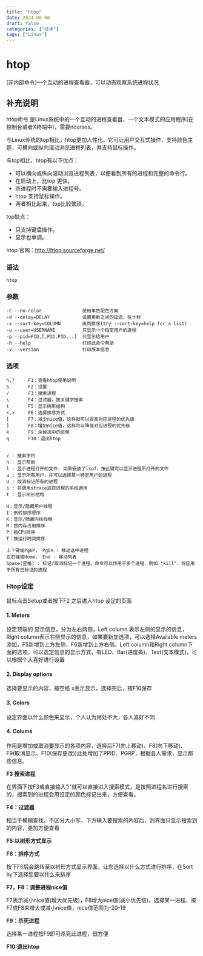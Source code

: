 ```yaml
---
title: "htop"
date: 2024-08-08
draft: false
categories: ["技术"]
tags: ["Linux"]
---
```

htop
===

[非内部命令]一个互动的进程查看器，可以动态观察系统进程状况

## 补充说明

htop命令 是Linux系统中的一个互动的进程查看器，一个文本模式的应用程序(在控制台或者X终端中)，需要ncurses。

与Linux传统的top相比，htop更加人性化。它可让用户交互式操作，支持颜色主题，可横向或纵向滚动浏览进程列表，并支持鼠标操作。

与top相比，htop有以下优点：

- 可以横向或纵向滚动浏览进程列表，以便看到所有的进程和完整的命令行。
- 在启动上，比top 更快。
- 杀进程时不需要输入进程号。
- htop 支持鼠标操作。
- 两者相比起来，top比较繁琐。

top缺点：

- 只支持键盘操作。
- 显示也单调。

htop 官网：http://htop.sourceforge.net/

###  语法

```shell
htop
```

### 参数

```shell
-C --no-color               使用单色配色方案
-d --delay=DELAY            设置更新之间的延迟，在十秒
-s --sort-key=COLUMN        纵列排序(try --sort-key=help for a list)
-u --user=USERNAME          只显示一个指定用户的进程
-p --pid=PID,[,PID,PID...]  只显示给用户
-h --help                   打印此命令帮助
-v --version                打印版本信息
```

###  选项

```shell
h,?     F1：查看htop使用说明
S       F2：设置
/       F3：搜索进程
\       F4：过滤器，按关键字搜索
t       F5：显示树形结构
<,>     F6：选择排序方式
[       F7：减少nice值，这样就可以提高对应进程的优先级
]       F8：增加nice值，这样可以降低对应进程的优先级
k       F9：杀掉选中的进程
q       F10：退出htop


/ : 搜索字符
h : 显示帮助
l : 显示进程打开的文件: 如果安装了lsof，按此键可以显示进程所打开的文件
u : 显示所有用户，并可以选择某一特定用户的进程
U : 取消标记所有的进程
s : 将调用strace追踪进程的系统调用
t : 显示树形结构

H：显示/隐藏用户线程
I：倒转排序顺序
K：显示/隐藏内核线程    
M：按内存占用排序
P：按CPU排序    
T：按运行时间排序

上下键或PgUP， PgDn : 移动选中进程  
左右键或Home， End : 移动列表  
Space(空格) : 标记/取消标记一个进程。命令可以作用于多个进程，例如 "kill"，将应用于所有已标记的进程  

```


### Htop设定

鼠标点击Setup或者按下F2 之后进入htop 设定的页面

#### 1. Meters

设定顶端的 显示信息，分为左右两侧，Left column 表示左侧的显示的信息，Right column表示右侧显示的信息，如果要新加选项，可以选择Available meters添加，F5新增到上方左侧，F6新增到上方右侧。Left column和Right column下面的选项，可以选定信息的显示方式，有LED、Bar(进度条)、Text(文本模式)，可以根据个人喜好进行设置

#### 2. Display options

选择要显示的内容，按空格 x表示显示，选择完后，按F10保存

#### 3. Colors

设定界面以什么颜色来显示，个人认为用处不大，各人喜好不同

#### 4. Colums

作用是增加或取消要显示的各项内容，选择后F7(向上移动)、F8(向下移动)、F9(取消显示、F10(保存更改))此处增加了PPID、PGRP，根据各人需求，显示那些信息。

**F3 搜索进程**

在界面下按F3或直接输入”/”就可以直接进入搜索模式，是按照进程名进行搜索的，搜索到的进程会用设定的颜色标记出来，方便查看。

**F4：过滤器**

相当于模糊查找，不区分大小写，下方输入要搜索的内容后，则界面只显示搜索到的内容，更加方便查看

**F5:以树形方式显示**


**F6：排序方式**

按下F6后会跳转至以树形方式显示界面，让您选择以什么方式进行排序，在Sort by下选择您要以什么来排序

**F7，F8：调整进程nice值**

F7表示减小nice值(增大优先级)，F8增大nice值(减小优先级)，选择某一进程，按F7或F8来增大或减小nice值，nice值范围为-20-19


**F9：杀死进程**

选择某一进程按F9即可杀死此进程，很方便

**F10:退出htop**


